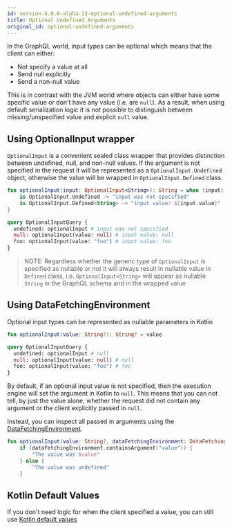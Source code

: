 ```yaml
---
id: version-4.0.0-alpha.13-optional-undefined-arguments
title: Optional Undefined Arguments
original_id: optional-undefined-arguments
---
```


In the GraphQL world, input types can be optional which means that the client can either:

* Not specify a value at all
* Send null explicitly
* Send a non-null value

This is in contrast with the JVM world where objects can either have some specific value or don't have any value (i.e.
are `null`). As a result, when using default serialization logic it is not possible to distinguish between missing/unspecified
value and explicit `null` value.

## Using OptionalInput wrapper

`OptionalInput` is a convenient sealed class wrapper that provides distinction between undefined, null, and non-null
values. If the argument is not specified in the request it will be represented as a `OptionalInput.Undefined` object, otherwise the
value will be wrapped in `OptionalInput.Defined` class.

```kotlin
fun optionalInput(input: OptionalInput<String>): String = when (input) {
    is OptionalInput.Undefined -> "input was not specified"
    is OptionalInput.Defined<String> -> "input value: ${input.value}"
}
```

```graphql
query OptionalInputQuery {
  undefined: optionalInput # input was not specified
  null: optionalInput(value: null) # input value: null
  foo: optionalInput(value: "foo") # input value: foo
}
```

> NOTE: Regardless whether the generic type of `OptionalInput` is specified as nullable or not it will always result in nullable
> value in `Defined` class, i.e. `OptionalInput<String>` will appear as nullable `String` in the GraphQL schema and in the wrapped value

## Using DataFetchingEnvironment

Optional input types can be represented as nullable parameters in Kotlin

```kotlin
fun optionalInput(value: String?): String? = value
```

```graphql
query OptionalInputQuery {
  undefined: optionalInput # null
  null: optionalInput(value: null) # null
  foo: optionalInput(value: "foo") # foo
}
```

By default, if an optional input value is not specified, then the execution engine will set the argument in Kotlin to `null`.
This means that you can not tell, by just the value alone, whether the request did not contain any argument or the client
explicitly passed in `null`.

Instead, you can inspect all passed in arguments using the [DataFetchingEnvironment](./data-fetching-environment.md).

```kotlin
fun optionalInput(value: String?, dataFetchingEnvironment: DataFetchingEnvironment): String =
    if (dataFetchingEnvironment.containsArgument("value")) {
        "The value was $value"
    } else {
        "The value was undefined"
    }
```

## Kotlin Default Values

If you don't need logic for when the client specified a value, you can still use [Kotlin default values](../writing-schemas/arguments.md)
